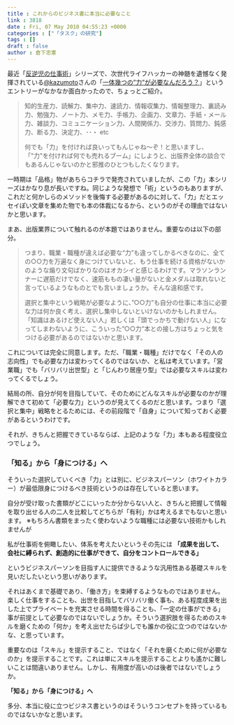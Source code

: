 ```yaml
---
title : これからのビジネス書に本当に必要なこと
link : 3818
date : Fri, 07 May 2010 04:55:23 +0000
categories : ["「タスク」の研究"]
tags : []
draft : false
author : 倉下忠憲
---
```


最近「<a href="http://kzs-gtd.blogspot.com/search/label/%E5%8F%8D%E9%80%86%E5%85%90%E3%81%AE%E4%BB%95%E4%BA%8B%E8%A1%93">反逆児の仕事術</a>」シリーズで、次世代ライフハッカーの神髄を遺憾なく発揮されている<a href="http://twitter.com/kazumoto">@kazumoto</a>さんの「<a href="http://kzs-gtd.blogspot.com/2010/05/blog-post_04.html?utm_source=feedburner&amp;utm_medium=feed&amp;utm_campaign=Feed%3A+FindTheMeaningOfMyLife+%28Find+the+meaning+of+my+life.%29">一体幾つの”力”が必要なんだろう？</a>」というエントリーがなかなか面白かったので、ちょっとご紹介。

<blockquote>
知的生産力、読解力、集中力、速読力、情報収集力、情報整理力、裏読み力、勉強力、ノート力、メモ力、手帳力、企画力、文章力、手紙・メール力、雑談力、コミュニケーション力、人間関係力、交渉力、質問力、鈍感力、断る力、決定力、･･・ etc

何でも「力」を付ければ良いってもんじゃね～ぞ！と思いますし、「"力"を付ければ何でも売れるブーム」にしようと、出版界全体の談合でもあるんじゃないのかと邪推のひとつもしたくなります。
</blockquote>

一時期は「品格」物があちらコチラで発売されていましたが、この「力」本シリーズはかなり息が長いですね。同じような発想で「術」というのもありますが、これだと何かしらのメソッドを後悔する必要があるのに対して、「力」だとエッセイぽい文章を集めた物でも本の体裁になるから、というのがその理由ではないかと思います。

まあ、出版業界について触れるのが本題ではありません。重要なのは以下の部分。

<blockquote>
つまり、職業・職種が違えば必要な“力”も違ってしかるべきなのに、全ての○○力を万遍なく身につけていないと、もう仕事を続ける資格がないかのような煽り文句ばかりなのはオカシイと感じるわけです。マラソンランナーに遅筋だけでなく、速筋ももの凄い量がないと金メダルは取れないと言っているようなものとでも言いましょうか。そんな違和感です。
 
選択と集中という戦略が必要なように、”○○力”も自分の仕事に本当に必要な力は何か良く考え、選択し集中しないといけないのかもしれません。「知識はあるけど使えない人」若しくは「頭でっかちで動けない人」になってしまわないように、こういった”○○力”本との接し方はちょっと気をつける必要があるのではないかと思います。
</blockquote>

これについては完全に同意します。ただ、「職業・職種」だけでなく「その人の志向性」でも必要な力は変わってくるのではないか、と私は考えています。「営業職」でも「バリバリ出世型」と「じんわり居座り型」では必要なスキルは変わってくるでしょう。

結局の所、自分が何を目指していて、そのためにどんなスキルが必要なのかが理解できて初めて「必要な力」というのが見えてくるのだと思います。つまり「選択と集中」戦略をとるためには、その前段階で「自身」について知っておく必要があるというわけです。

それが、きちんと把握できているならば、上記のような「力」本もある程度役立つでしょう。

<h3>「知る」から「身につける」へ</h3>
そういった選択していくべき「力」とは別に、ビジネスパーソン（ホワイトカラー）が最低限身につけるべき技術というのは存在していると思います。

自分が受け取った書類がどこにいったか分からない人と、きちんと把握して情報を取り出せる人の二人を比較してどちらが「有利」かは考えるまでもないと思います。
※もちろん書類をまったく使わないような職種には必要ない技術かもしれませんが


私が仕事術を俯瞰したい、体系を考えたいというその先には
<strong>
「成果を出して、会社に縛られず、創造的に仕事ができて、自分をコントロールできる」</strong>

というビジネスパーソンを目指す人に提供できるような汎用性ある基礎スキルを見いだしたいという思いがあります。

それはあくまで基礎であり、「働き方」を束縛するようなものではありません。楽しく仕事をすることも、出世を目指してバリバリ働く事も、ある程度成果を出した上でプライベートを充実させる時間を得ることも、「一定の仕事ができる」事が前提として必要なのではないでしょうか。そういう選択肢を得るためのスキルを磨くための「何か」を考え出せたらば少しでも誰かの役に立つのではないかな、と思っています。

重要なのは「スキル」を提示すること、ではなく「それを磨くために何が必要なのか」を提示することです。これは単にスキルを提示することよりも遙かに難しいことは間違いありません。しかし、有用度が高いのは後者ではないでしょうか。

<strong>「知る」から「身につける」へ</strong>

多分、本当に役に立つビジネス書というのはそういうコンセプトを持っているものではないかなと思います。